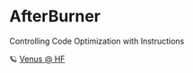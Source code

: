 # AfterBurner
Controlling Code Optimization with Instructions

🪐 [Venus @ HF](https://huggingface.co/datasets/Elfsong/venus)


